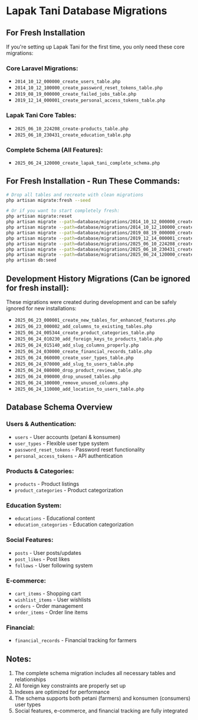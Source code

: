 # Lapak Tani Database Migrations

## For Fresh Installation

If you're setting up Lapak Tani for the first time, you only need these core migrations:

### Core Laravel Migrations:
- `2014_10_12_000000_create_users_table.php`
- `2014_10_12_100000_create_password_reset_tokens_table.php`
- `2019_08_19_000000_create_failed_jobs_table.php`
- `2019_12_14_000001_create_personal_access_tokens_table.php`

### Lapak Tani Core Tables:
- `2025_06_10_224208_create-products_table.php`
- `2025_06_10_230431_create_education_table.php`

### Complete Schema (All Features):
- `2025_06_24_120000_create_lapak_tani_complete_schema.php`

## For Fresh Installation - Run These Commands:

```bash
# Drop all tables and recreate with clean migrations
php artisan migrate:fresh --seed

# Or if you want to start completely fresh:
php artisan migrate:reset
php artisan migrate --path=database/migrations/2014_10_12_000000_create_users_table.php
php artisan migrate --path=database/migrations/2014_10_12_100000_create_password_reset_tokens_table.php
php artisan migrate --path=database/migrations/2019_08_19_000000_create_failed_jobs_table.php
php artisan migrate --path=database/migrations/2019_12_14_000001_create_personal_access_tokens_table.php
php artisan migrate --path=database/migrations/2025_06_10_224208_create-products_table.php
php artisan migrate --path=database/migrations/2025_06_10_230431_create_education_table.php
php artisan migrate --path=database/migrations/2025_06_24_120000_create_lapak_tani_complete_schema.php
php artisan db:seed
```

## Development History Migrations (Can be ignored for fresh install):

These migrations were created during development and can be safely ignored for new installations:

- `2025_06_23_000001_create_new_tables_for_enhanced_features.php`
- `2025_06_23_000002_add_columns_to_existing_tables.php`
- `2025_06_24_005344_create_product_categories_table.php`
- `2025_06_24_010230_add_foreign_keys_to_products_table.php`
- `2025_06_24_015140_add_slug_columns_properly.php`
- `2025_06_24_030000_create_financial_records_table.php`
- `2025_06_24_060000_create_user_types_table.php`
- `2025_06_24_070000_add_slug_to_users_table.php`
- `2025_06_24_080000_drop_product_reviews_table.php`
- `2025_06_24_090000_drop_unused_tables.php`
- `2025_06_24_100000_remove_unused_columns.php`
- `2025_06_24_110000_add_location_to_users_table.php`

## Database Schema Overview

### Users & Authentication:
- `users` - User accounts (petani & konsumen)
- `user_types` - Flexible user type system
- `password_reset_tokens` - Password reset functionality
- `personal_access_tokens` - API authentication

### Products & Categories:
- `products` - Product listings
- `product_categories` - Product categorization

### Education System:
- `educations` - Educational content
- `education_categories` - Education categorization

### Social Features:
- `posts` - User posts/updates
- `post_likes` - Post likes
- `follows` - User following system

### E-commerce:
- `cart_items` - Shopping cart
- `wishlist_items` - User wishlists
- `orders` - Order management
- `order_items` - Order line items

### Financial:
- `financial_records` - Financial tracking for farmers

## Notes:

1. The complete schema migration includes all necessary tables and relationships
2. All foreign key constraints are properly set up
3. Indexes are optimized for performance
4. The schema supports both petani (farmers) and konsumen (consumers) user types
5. Social features, e-commerce, and financial tracking are fully integrated
